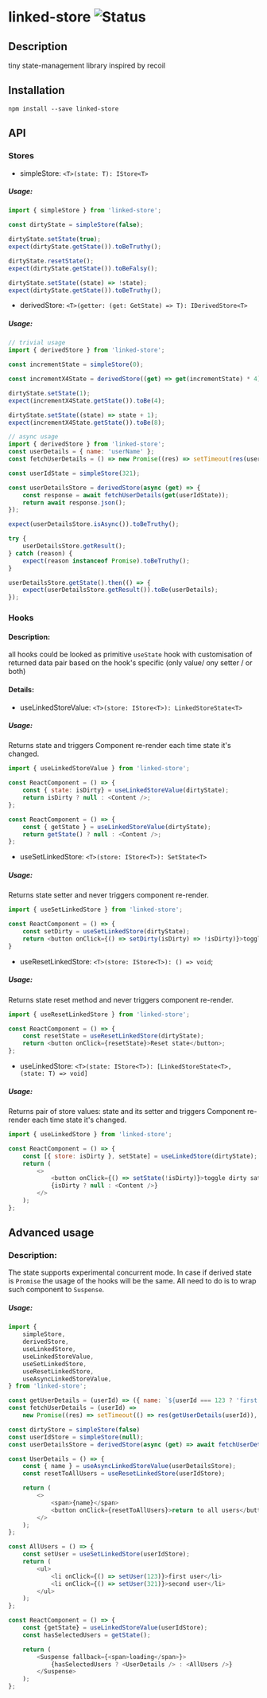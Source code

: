 # linked-store ![Status](https://travis-ci.org/eLeontev/linked-store.svg?branch=master)

## Description

tiny state-management library inspired by recoil

## Installation
```shell script
npm install --save linked-store
``` 

## API

### Stores

-   simpleStore: `<T>(state: T): IStore<T>`

##### Usage:

```javascript
import { simpleStore } from 'linked-store';

const dirtyState = simpleStore(false);

dirtyState.setState(true);
expect(dirtyState.getState()).toBeTruthy();

dirtyState.resetState();
expect(dirtyState.getState()).toBeFalsy();

dirtyState.setState((state) => !state);
expect(dirtyState.getState()).toBeTruthy();
```

-   derivedStore: `<T>(getter: (get: GetState) => T): IDerivedStore<T>`

##### Usage:

```javascript
// trivial usage
import { derivedStore } from 'linked-store';

const incrementState = simpleStore(0);

const incrementX4State = derivedStore((get) => get(incrementState) * 4);

dirtyState.setState(1);
expect(incrementX4State.getState()).toBe(4);

dirtyState.setState((state) => state + 1);
expect(incrementX4State.getState()).toBe(8);
```

```javascript
// async usage
import { derivedStore } from 'linked-store';
const userDetails = { name: 'userName' };
const fetchUserDetails = () => new Promise((res) => setTimeout(res(userDetails)));

const userIdState = simpleStore(321);

const userDetailsStore = derivedStore(async (get) => {
    const response = await fetchUserDetails(get(userIdState));
    return await response.json();
});

expect(userDetailsStore.isAsync()).toBeTruthy();

try {
    userDetailsStore.getResult();
} catch (reason) {
    expect(reason instanceof Promise).toBeTruthy();
}

userDetailsStore.getState().then(() => {
    expect(userDetailsStore.getResult()).toBe(userDetails);
});
```

### Hooks

#### Description:

all hooks could be looked as primitive `useState` hook with customisation of returned data pair based on the hook's specific (only value/ ony setter / or both)

#### Details:

-   useLinkedStoreValue: `<T>(store: IStore<T>): LinkedStoreState<T>`

##### Usage:

Returns state and triggers Component re-render each time state it's changed.

```javascript
import { useLinkedStoreValue } from 'linked-store';

const ReactComponent = () => {
    const { state: isDirty} = useLinkedStoreValue(dirtyState);
    return isDirty ? null : <Content />;
};

const ReactComponent = () => {
    const { getState } = useLinkedStoreValue(dirtyState);
    return getState() ? null : <Content />;
};
```

-   useSetLinkedStore: `<T>(store: IStore<T>): SetState<T>`

##### Usage:

Returns state setter and never triggers component re-render.

```javascript
import { useSetLinkedStore } from 'linked-store';

const ReactComponent = () => {
    const setDirty = useSetLinkedStore(dirtyState);
    return <button onClick={() => setDirty(isDirty) => !isDirty)}>toggle dirty status</button>;
}
```

-   useResetLinkedStore: `<T>(store: IStore<T>): () => void`;

##### Usage:

Returns state reset method and never triggers component re-render.

```javascript
import { useResetLinkedStore } from 'linked-store';

const ReactComponent = () => {
    const resetState = useResetLinkedStore(dirtyState);
    return <button onClick={resetState}>Reset state</button>;
};
```

-   useLinkedStore: `<T>(state: IStore<T>): [LinkedStoreState<T>, (state: T) => void]`

##### Usage:

Returns pair of store values: state and its setter and triggers Component re-render each time state it's changed.

```javascript
import { useLinkedStore } from 'linked-store';

const ReactComponent = () => {
    const [{ store: isDirty }, setState] = useLinkedStore(dirtyState);
    return (
        <>
            <button onClick={() => setState(!isDirty)}>toggle dirty sate</button>
            {isDirty ? null : <Content />}
        </>
    );
};
```

## Advanced usage

### Description:

The state supports experimental concurrent mode.
In case if derived state is `Promise` the usage of the hooks will be the same. All need to do is to wrap such component to `Suspense`.

##### Usage:

```javascript
import {
    simpleStore,
    derivedStore,
    useLinkedStore,
    useLinkedStoreValue,
    useSetLinkedStore,
    useResetLinkedStore,
    useAsyncLinkedStoreValue,
} from 'linked-store';

const getUserDetails = (userId) => ({ name: `${userId === 123 ? 'first' : 'second'} user name` });
const fetchUserDetails = (userId) =>
    new Promise((res) => setTimeout(() => res(getUserDetails(userId)), 1000));

const dirtyStore = simpleStore(false)
const userIdStore = simpleStore(null);
const userDetailsStore = derivedStore(async (get) => await fetchUserDetails(get(userIdStore)));

const UserDetails = () => {
    const { name } = useAsyncLinkedStoreValue(userDetailsStore);
    const resetToAllUsers = useResetLinkedStore(userIdStore);

    return (
        <>
            <span>{name}</span>
            <button onClick={resetToAllUsers}>return to all users</button>
        </>
    );
};

const AllUsers = () => {
    const setUser = useSetLinkedStore(userIdStore);
    return (
        <ul>
            <li onClick={() => setUser(123)}>first user</li>
            <li onClick={() => setUser(321)}>second user</li>
        </ul>
    );
};

const ReactComponent = () => {
    const {getState} = useLinkedStoreValue(userIdStore);
    const hasSelectedUsers = getState();

    return (
        <Suspense fallback={<span>loading</span>}>
            {hasSelectedUsers ? <UserDetails /> : <AllUsers />}
        </Suspense>
    );
};
```
